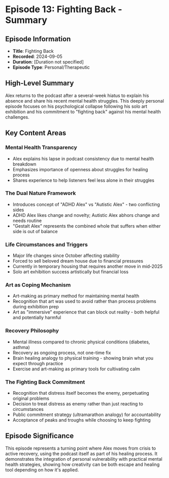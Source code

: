 # Episode 13: Fighting Back - Summary

## Episode Information
- **Title**: Fighting Back
- **Recorded**: 2024-09-05
- **Duration**: [Duration not specified]
- **Episode Type**: Personal/Therapeutic

## High-Level Summary

Alex returns to the podcast after a several-week hiatus to explain his absence and share his recent mental health struggles. This deeply personal episode focuses on his psychological collapse following his solo art exhibition and his commitment to "fighting back" against his mental health challenges.

## Key Content Areas

### Mental Health Transparency
- Alex explains his lapse in podcast consistency due to mental health breakdown
- Emphasizes importance of openness about struggles for healing process
- Shares experience to help listeners feel less alone in their struggles

### The Dual Nature Framework
- Introduces concept of "ADHD Alex" vs "Autistic Alex" - two conflicting sides
- ADHD Alex likes change and novelty; Autistic Alex abhors change and needs routine
- "Gestalt Alex" represents the combined whole that suffers when either side is out of balance

### Life Circumstances and Triggers
- Major life changes since October affecting stability
- Forced to sell beloved dream house due to financial pressures
- Currently in temporary housing that requires another move in mid-2025
- Solo art exhibition success artistically but financial loss

### Art as Coping Mechanism
- Art-making as primary method for maintaining mental health
- Recognition that art was used to avoid rather than process problems during exhibition prep
- Art as "immersive" experience that can block out reality - both helpful and potentially harmful

### Recovery Philosophy
- Mental illness compared to chronic physical conditions (diabetes, asthma)
- Recovery as ongoing process, not one-time fix
- Brain healing analogy to physical training - showing brain what you expect through practice
- Exercise and art-making as primary tools for cultivating calm

### The Fighting Back Commitment
- Recognition that distress itself becomes the enemy, perpetuating original problems
- Decision to treat distress as enemy rather than just reacting to circumstances
- Public commitment strategy (ultramarathon analogy) for accountability
- Acceptance of peaks and troughs while choosing to keep fighting

## Episode Significance

This episode represents a turning point where Alex moves from crisis to active recovery, using the podcast itself as part of his healing process. It demonstrates the integration of personal vulnerability with practical mental health strategies, showing how creativity can be both escape and healing tool depending on how it's applied.
